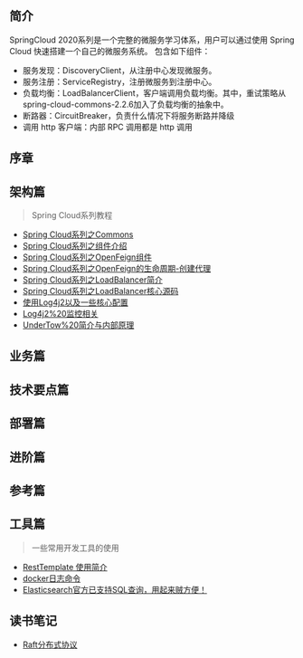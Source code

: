 ## 简介
SpringCloud 2020系列是一个完整的微服务学习体系，用户可以通过使用 Spring Cloud 快速搭建一个自己的微服务系统。
包含如下组件：

* 服务发现：DiscoveryClient，从注册中心发现微服务。
* 服务注册：ServiceRegistry，注册微服务到注册中心。
* 负载均衡：LoadBalancerClient，客户端调用负载均衡。其中，重试策略从spring-cloud-commons-2.2.6加入了负载均衡的抽象中。
* 断路器：CircuitBreaker，负责什么情况下将服务断路并降级
* 调用 http 客户端：内部 RPC 调用都是 http 调用

## 序章

## 架构篇
> Spring Cloud系列教程

* [Spring Cloud系列之Commons](architecture/Spring%20Cloud系列之Commons.md)
* [Spring Cloud系列之组件介绍](architecture/Spring%20Cloud系列之组件介绍.md)
* [Spring Cloud系列之OpenFeign组件](architecture/Spring%20Cloud系列之OpenFeign组件.md)
* [Spring Cloud系列之OpenFeign的生命周期-创建代理](architecture/Spring%20Cloud系列之OpenFeign的生命周期-创建代理.md)
* [Spring Cloud系列之LoadBalancer简介](architecture/Spring%20Cloud系列之LoadBalancer简介.md)
* [Spring Cloud系列之LoadBalancer核心源码](architecture/Spring%20Cloud系列之LoadBalancer核心源码.md)
* [使用Log4j2以及一些核心配置](architecture/使用Log4j2以及一些核心配置.md)
* [Log4j2%20监控相关](architecture/Log4j2%20监控相关.md)
* [UnderTow%20简介与内部原理](architecture/UnderTow%20简介与内部原理.md)

## 业务篇

## 技术要点篇

## 部署篇

## 进阶篇

## 参考篇

## 工具篇
> 一些常用开发工具的使用

* [RestTemplate 使用简介](tools/restTemplate.md)
* [docker日志命令](tools/docker日志命令.md)
* [Elasticsearch官方已支持SQL查询，用起来贼方便！](tools/Elasticsearch使用SQL查询.md)


## 读书笔记
* [Raft分布式协议](notes/Raft分布式协议.md)